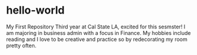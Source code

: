 # hello-world
My First Repository
Third year at Cal State LA, excited for this sesmster! I am majoring in business admin with a focus in Finance. My hobbies include reading and I love to be creative and practice so by redecorating my room pretty often. 
